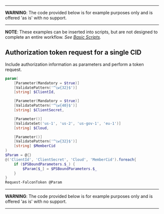 ***
**WARNING**: The code provided below is for example purposes only and is offered 'as is' with no support.
***
**NOTE**: These examples can be inserted into scripts, but are not designed to complete an entire workflow. _See [Basic Scripts](https://github.com/CrowdStrike/psfalcon/wiki/Basic-Scripts)._
## Authorization token request for a single CID
Include authorization information as parameters and perform a token request.
```powershell
param(
    [Parameter(Mandatory = $true)]
    [ValidatePattern('^\w{32}$')]
    [string] $ClientId,

    [Parameter(Mandatory = $true)]
    [ValidatePattern('^\w{40}$')]
    [string] $ClientSecret,

    [Parameter()]
    [ValidateSet('us-1', 'us-2', 'us-gov-1', 'eu-1')]
    [string] $Cloud,

    [Parameter()]
    [ValidatePattern('^\w{32}$')]
    [string] $MemberCid
)
$Param = @{}
@('ClientId', 'ClientSecret', 'Cloud', 'MemberCid').foreach{
    if ($PSBoundParameters.$_) {
        $Param[$_] = $PSBoundParameters.$_
    }
}
Request-FalconToken @Param
```
***
**WARNING**: The code provided below is for example purposes only and is offered 'as is' with no support.
***